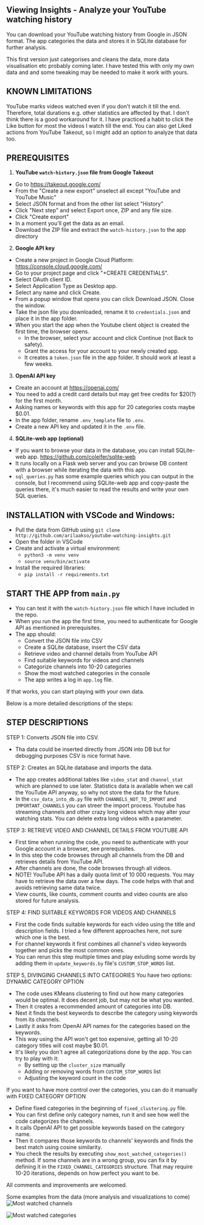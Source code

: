 ## Viewing Insights - Analyze your YouTube watching history

You can download your YouTube watching history from Google in JSON format.
The app categories the data and stores it in SQLite database for further analysis.

This first version just categorises and cleans the data, more data visualisation etc probably coming later.
I have tested this with only my own data and and some tweaking may be needed to make it work with yours.

## KNOWN LIMITATIONS
YouTube marks videos watched even if you don't watch it till the end. Therefore, total durations e.g. other statistics are affected by that. I don't think there is a good workaround for it.
I have practiced a habit to click the Like button for most the videos I watch till the end. You can also get Liked actions from YouTube Takeout, so I might add an option to analyze that data too.

## PREREQUISITES
1. **YouTube `watch-history.json` file from Google Takeout**
  - Go to https://takeout.google.com/
  - From the "Create a new export" unselect all except "YouTube and YouTube Music"
  - Select JSON format and from the other list select "History"
  - Click "Next step" and select Export once, ZIP and any file size.
  - Click "Create export"
  - In a moment you'll get the data as an email. 
  - Download the ZIP file and extract the `watch-history.json` to the app directory 

2. **Google API key**
  - Create a new project in Google Cloud Platform: https://console.cloud.google.com/
  - Go to your project page and click "+CREATE CREDENTIALS".
  - Select OAuth client ID.
  - Select Application Type as Desktop app.
  - Select any name and click Create.
  - From a popup window that opens you can click Download JSON. Close the window.
  - Take the json file you downloaded, rename it to `credentials.json` and place it in the app folder.
  - When you start the app when the Youtube client object is created the first time, the browser opens. 
    - In the browser, select your account and click Continue (not Back to safety). 
    - Grant the access for your account to your newly created app.
    - It creates a `token.json` file in the app folder. It should work at least a few weeks.

3. **OpenAI API key**
  - Create an account at https://openai.com/
  - You need to add a credit card details but may get free credits for $20(?) for the first month.
  - Asking names or keywords with this app for 20 categories costs maybe $0.01.
  - In the app folder, rename `.env_template` file to `.env`.
  - Create a new API key and updated it in the `.env` file. 

4. **SQLite-web app (optional)**
  - If you want to browse your data in the database, you can install SQLite-web app. https://github.com/coleifer/sqlite-web
  - It runs locally on a Flask web server and you can browse DB content with a browser while iterating the data with this app. 
  - `sql_queries.py` has some example queries which you can output in the console, but I recommend 
    using SQLite-web app and copy-paste the queries there, it's much easier to read the results and write your own SQL queries.


## INSTALLATION with VSCode and Windows:
  - Pull the data from GitHub using `git clone http://github.com/arilaakso/youtube-watching-insights.git`
  - Open the folder in VSCode
  - Create and activate a virtual environment:
    - `python3 -m venv venv`
    - `source venv/bin/activate`
  - Install the required libraries:
    - `pip install -r requirements.txt`

## START THE APP from `main.py`
  - You can test it with the `watch-history.json` file which I have included in the repo.
  - When you run the app the first time, you need to authenticate for Google API as 
    mentioned in prerequisites.
  - The app should:
    - Convert the JSON file into CSV
    - Create a SQLite database, insert the CSV data
    - Retrieve video and channel details from YouTube API
    - Find suitable keywords for videos and channels
    - Categorize channels into 10-20 categories
    - Show the most watched categories in the console
    - The app writes a log in `app.log` file.

If that works, you can start playing with your own data. 

Below is a more detailed descriptions of the steps:

## STEP DESCRIPTIONS
STEP 1: Converts JSON file into CSV.
 - Tha data could be inserted directly from JSON into DB but for debugging purposes CSV is nice format have.

STEP 2: Creates an SQLite database and imports the data.
 - The app creates additional tables like `video_stat` and `channel_stat` which are planned to use later. Statistics data is available when we call the YouTube API anyway, so why not store the data for the future. 
 - In the `csv_data_into_db.py` file with `CHANNELS_NOT_TO_IMPORT` and `IMPORTANT_CHANNELS` you can streer the import process. Youtube has streaming channels and other crazy long videos which may alter your watching stats. You can delete extra long videos with a parameter.

STEP 3: RETRIEVE VIDEO AND CHANNEL DETAILS FROM YOUTUBE API 
 - First time when running the code, you need to authenticate with your Google account in a browser, see prerequisites.
 - In this step the code browses through all channels from the DB and retrieves details from YouTube API.
 - After channels are done, the code browses through all videos. 
 - NOTE! YouTube API has a daily quota limit of 10 000 requests. You may have to retrieve the data over a few days. The code helps with that and avoids retrieving same data twice.
 - View counts, like counts, comment counts and video counts are also stored for future analysis.

STEP 4: FIND SUITABLE KEYWORDS FOR VIDEOS AND CHANNELS
 - First the code finds suitable keywords for each video using the title and description fields. I tried a few different approaches here, not sure which one is the best.
 - For channel keywords it first combines all channel's video keywords together and picks the most common ones.
 - You can rerun this step multiple times and play exluding some words by adding them in `update_keywords.by` file's `CUSTOM_STOP_WORDS` list.

STEP 5, DIVINGING CHANNELS INTO CATEGORIES You have two options:
DYNAMIC CATEGORY OPTION
 - The code uses KMeans clustering to find out how many categories would be optimal. It does decent job, but may not be what you wanted.
 - Then it creates a recommended amount of categories into DB.
 - Next it finds the best keywords to describe the category using keywords from its channels.
 - Lastly it asks from OpenAI API names for the categories based on the keywords.
 - This way using the API won't get too expensive, getting all 10-20 category titles will cost maybe $0.01.
 - It's likely you don't agree all categorizations done by the app. You can try to play with it:
   - By setting up the `cluster_size` manually 
   - Adding or removing words from `CUSTOM_STOP_WORDS` list
   - Adjusting the keyword count in the code

If you want to have more control over the categories, you can do it manually with
FIXED CATEGORY OPTION
 - Define fixed categories in the beginning of `fixed_clustering.py` file.
 - You can first define only category names, run it and see how well the code categorizes the channels.
 - It calls OpenAI API to get possible keywords based on the category name.
 - Then it compares those keywords to channels' keywords and finds the best match using cosine similarity.
 - You check the results by executing `show_most_watched_categories()` method. 
   If some channels are in a wrong group, you can fix it by defining it in the `FIXED_CHANNEL_CATEGORIES` structure. 
   That may require 10-20 iterations, depends on how perfect you want to be.

All comments and improvements are welcomed.

Some examples from the data (more analysis and visualizations to come)
![Most watched channels](images/most_watched_channels.png?raw=true)

![Most watched categories](images/most_watched_categories.png?raw=true)